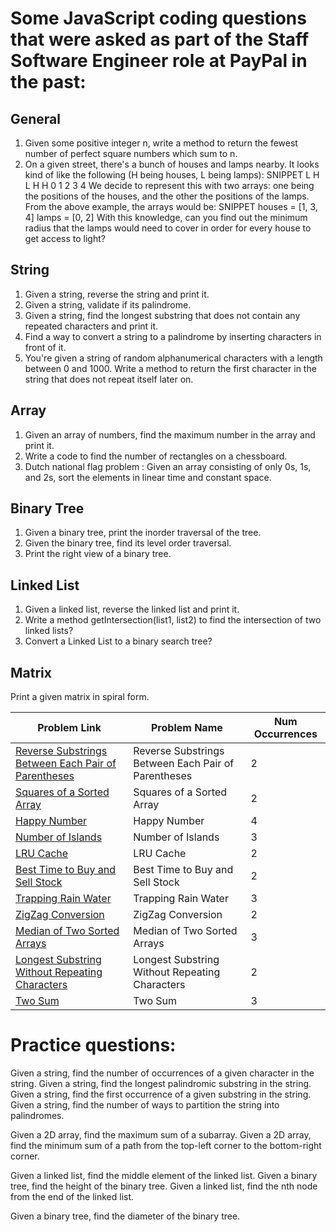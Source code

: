 # Some JavaScript coding questions that were asked as part of the Staff Software Engineer role at PayPal in the past:

## General

1. Given some positive integer n, write a method to return the fewest number of perfect square numbers which sum to n.
2. On a given street, there's a bunch of houses and lamps nearby. It looks kind of like the following (H being houses, L being lamps):
   SNIPPET
   L H L H H
   0 1 2 3 4
   We decide to represent this with two arrays: one being the positions of the houses, and the other the positions of the lamps. From the above example, the arrays would be:
   SNIPPET
   houses = [1, 3, 4]
   lamps = [0, 2]
   With this knowledge, can you find out the minimum radius that the lamps would need to cover in order for every house to get access to light?

## String

1. Given a string, reverse the string and print it.
2. Given a string, validate if its palindrome.
3. Given a string, find the longest substring that does not contain any repeated characters and print it.
4. Find a way to convert a string to a palindrome by inserting characters in front of it.
5. You're given a string of random alphanumerical characters with a length between 0 and 1000. Write a method to return the first character in the string that does not repeat itself later on.

## Array

1. Given an array of numbers, find the maximum number in the array and print it.
2. Write a code to find the number of rectangles on a chessboard.
3. Dutch national flag problem : Given an array consisting of only 0s, 1s, and 2s, sort the elements in linear time and constant space.

## Binary Tree

1. Given a binary tree, print the inorder traversal of the tree.
2. Given the binary tree, find its level order traversal.
3. Print the right view of a binary tree.

## Linked List

1. Given a linked list, reverse the linked list and print it.
2. Write a method getIntersection(list1, list2) to find the intersection of two linked lists?
3. Convert a Linked List to a binary search tree?

## Matrix

Print a given matrix in spiral form.

| Problem Link                                                                                                                              | Problem Name                                        | Num Occurrences |
| ----------------------------------------------------------------------------------------------------------------------------------------- | --------------------------------------------------- | --------------- |
| [Reverse Substrings Between Each Pair of Parentheses](https://leetcode.com/problems/reverse-substrings-between-each-pair-of-parentheses/) | Reverse Substrings Between Each Pair of Parentheses | 2               |
| [Squares of a Sorted Array](https://leetcode.com/problems/squares-of-a-sorted-array/)                                                     | Squares of a Sorted Array                           | 2               |
| [Happy Number](https://leetcode.com/problems/happy-number/)                                                                               | Happy Number                                        | 4               |
| [Number of Islands](https://leetcode.com/problems/number-of-islands/)                                                                     | Number of Islands                                   | 3               |
| [LRU Cache](https://leetcode.com/problems/lru-cache/)                                                                                     | LRU Cache                                           | 2               |
| [Best Time to Buy and Sell Stock](https://leetcode.com/problems/best-time-to-buy-and-sell-stock/)                                         | Best Time to Buy and Sell Stock                     | 2               |
| [Trapping Rain Water](https://leetcode.com/problems/trapping-rain-water/)                                                                 | Trapping Rain Water                                 | 3               |
| [ZigZag Conversion](https://leetcode.com/problems/zigzag-conversion/)                                                                     | ZigZag Conversion                                   | 2               |
| [Median of Two Sorted Arrays](https://leetcode.com/problems/median-of-two-sorted-arrays/)                                                 | Median of Two Sorted Arrays                         | 3               |
| [Longest Substring Without Repeating Characters](https://leetcode.com/problems/longest-substring-without-repeating-characters/)           | Longest Substring Without Repeating Characters      | 2               |
| [Two Sum](https://leetcode.com/problems/two-sum/)                                                                                         | Two Sum                                             | 3               |

# Practice questions:

Given a string, find the number of occurrences of a given character in the string.
Given a string, find the longest palindromic substring in the string.
Given a string, find the first occurrence of a given substring in the string.
Given a string, find the number of ways to partition the string into palindromes.

Given a 2D array, find the maximum sum of a subarray.
Given a 2D array, find the minimum sum of a path from the top-left corner to the bottom-right corner.

Given a linked list, find the middle element of the linked list.
Given a binary tree, find the height of the binary tree.
Given a linked list, find the nth node from the end of the linked list.

Given a binary tree, find the diameter of the binary tree.
